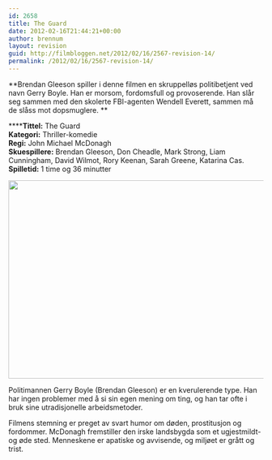 ```yaml
---
id: 2658
title: The Guard
date: 2012-02-16T21:44:21+00:00
author: brennum
layout: revision
guid: http://filmbloggen.net/2012/02/16/2567-revision-14/
permalink: /2012/02/16/2567-revision-14/
---
```

**Brendan Gleeson spiller i denne filmen en skruppelløs politibetjent ved navn Gerry Boyle. Han er morsom, fordomsfull og provoserende. Han slår seg sammen med den skolerte FBI-agenten Wendell Everett, sammen må de slåss mot dopsmuglere. **

******Tittel:** The Guard  
**Kategori:** Thriller-komedie  
**Regi:** John Michael McDonagh  
**Skuespillere:** Brendan Gleeson, Don Cheadle, Mark Strong, Liam Cunningham, David Wilmot, Rory Keenan, Sarah Greene, Katarina Cas.  
**Spilletid:** 1 time og 36 minutter

<a href="http://filmbloggen.net/?attachment_id=2645" rel="attachment wp-att-2645"><img class="alignnone size-full wp-image-2645" src="http://filmbloggen.net/wp-content/uploads//2012/02/art-the-guard_20110826121150601209-420x0.jpg" alt="" width="541" height="391" /></a>

Politimannen Gerry Boyle (Brendan Gleeson) er en kverulerende type. Han har ingen problemer med å si sin egen mening om ting, og han tar ofte i bruk sine utradisjonelle arbeidsmetoder.

Filmens stemning er preget av svart humor om døden, prostitusjon og fordommer. McDonagh fremstiller den irske landsbygda som et ugjestmildt-og øde sted. Menneskene er apatiske og avvisende, og miljøet er grått og trist.